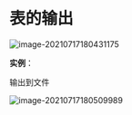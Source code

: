 # 表的输出

![image-20210717180431175](D:\Tutorial\Flink\Blog\TableAPI\image\image-20210717180431175.png)

**实例**：

输出到文件

![image-20210717180509989](D:\Tutorial\Flink\Blog\TableAPI\image\image-20210717180509989.png)


